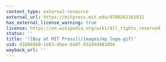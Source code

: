 ```yaml
---
content_type: external-resource
external_url: https://mitpress.mit.edu/9780262161831
has_external_license_warning: true
license: https://en.wikipedia.org/wiki/All_rights_reserved
status: ''
title: '![Buy at MIT Press](/images/mp_logo.gif)'
uid: d1608d60-1e63-4bee-8a8f-9324dd483d64
wayback_url: ''
---
```


